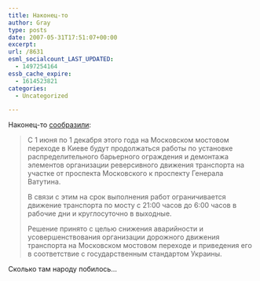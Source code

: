 ```yaml
---
title: Наконец-то
author: Gray
type: posts
date: 2007-05-31T17:51:07+00:00
excerpt:
url: /8631
esml_socialcount_LAST_UPDATED:
  - 1497254164
essb_cache_expire:
  - 1614523821
categories:
  - Uncategorized

---
```








Наконец-то <a href="http://www.korrespondent.net/main/192660/" target="_blank">сообразили</a>:

> С 1 июня по 1 декабря этого года на Московском мостовом переходе в Киеве будут продолжаться работы по установке распределительного барьерного ограждения и демонтажа элементов организации реверсивного движения транспорта на участке от проспекта Московского к проспекту Генерала Ватутина.
> 
> В связи с этим на срок выполнения работ ограничивается движение транспорта по мосту с 21:00 часов до 6:00 часов в рабочие дни и круглосуточно в выходные.
> 
> Решение принято с целью снижения аварийности и усовершенствования организации дорожного движения транспорта на Московском мостовом переходе и приведения его в соответствие с государственным стандартом Украины. 

Сколько там народу побилось&#8230;